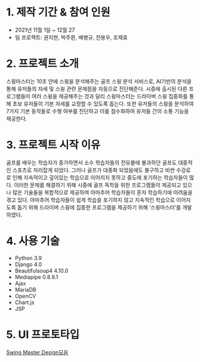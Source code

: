 # 1. 제작 기간 & 참여 인원

- 2021년 11월 1일 ~ 12월 27
- 팀 프로젝트: 권지현, 박주환, 배병규, 전용우, 조재효

# 2. 프로젝트 소개

스윙마스터는 10초 안에 스윙을 분석해주는 골프 스윙 분석 서비스로, AI기반의 분석을 통해 유저들의 자세 및 스윙 관련 문제점을 자동으로 진단해준다. 시중에 출시된 다른 프로그램들이 여러 스윙을 제공해주는 것과 달리 스윙마스터는 드라이버 스윙 집중화를 통해 초보 유저들이 기본 자세를 교정할 수 있도록 돕는다. 또한 유저들의 스윙을 분석하여 7가지 기본 동작들로 수행 여부를 진단하고 이를 점수화하여 유저들 간의 소통 기능을 제공한다. 


# 3. 프로젝트 시작 이유

골프를 배우는 학습자가 증가하면서 소수 학습자들의 전유물에 불과하던 골프도 대중적인 스포츠로 자리잡게 되었다. 그러나 골프가 대중화 되었음에도 불구하고 비싼 수강료로 인해 지속적이고 깊이있는 학습으로 이어지지 못하고 중도에 포기하는 학습자들이 많다. 이러한 문제를 해결하기 위해 시중에 골프 독학을 위한 프로그램들이 제공되고 있으나 많은 기술들을 복합적으로 제공하여 아마추어 학습자들이 혼자 학습하기에 어려움을 겪고 있다. 아마추어 학습자들이 쉽게 학습을 포기하지 않고 지속적인 학습으로 이어지도록 돕기 위해 드라이버 스윙에 집중한 프로그램을 제공하기 위해 ‘스윙마스터’를 개발하였다. 

# 4. 사용 기술

- Python 3.9
- Django 4.0
- Beautifulsoup4 4.10.0
- Mediapipe 0.8.9.1
- Ajax
- MariaDB
- OpenCV
- Chart.js
- JSP

# 5. UI 프로토타입

[Swing Master Design모음](https://www.notion.so/d9eb0ecd1f6f41d290618ffeb3978058?v=ee9d8f63e653440f9a79295bb22514a6)
